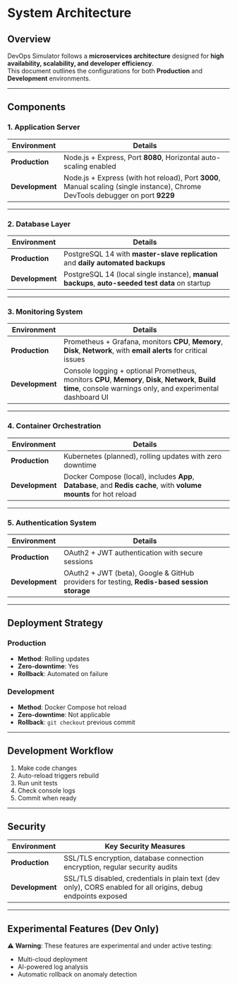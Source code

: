 # System Architecture

## Overview
DevOps Simulator follows a **microservices architecture** designed for **high availability, scalability, and developer efficiency**.  
This document outlines the configurations for both **Production** and **Development** environments.

---

## Components

### 1. Application Server
| Environment | Details |
|--------------|----------|
| **Production** | Node.js + Express, Port **8080**, Horizontal auto-scaling enabled |
| **Development** | Node.js + Express (with hot reload), Port **3000**, Manual scaling (single instance), Chrome DevTools debugger on port **9229** |

---

### 2. Database Layer
| Environment | Details |
|--------------|----------|
| **Production** | PostgreSQL 14 with **master-slave replication** and **daily automated backups** |
| **Development** | PostgreSQL 14 (local single instance), **manual backups**, **auto-seeded test data** on startup |

---

### 3. Monitoring System
| Environment | Details |
|--------------|----------|
| **Production** | Prometheus + Grafana, monitors **CPU**, **Memory**, **Disk**, **Network**, with **email alerts** for critical issues |
| **Development** | Console logging + optional Prometheus, monitors **CPU**, **Memory**, **Disk**, **Network**, **Build time**, console warnings only, and experimental dashboard UI |

---

### 4. Container Orchestration
| Environment | Details |
|--------------|----------|
| **Production** | Kubernetes (planned), rolling updates with zero downtime |
| **Development** | Docker Compose (local), includes **App**, **Database**, and **Redis cache**, with **volume mounts** for hot reload |

---

### 5. Authentication System
| Environment | Details |
|--------------|----------|
| **Production** | OAuth2 + JWT authentication with secure sessions |
| **Development** | OAuth2 + JWT (beta), Google & GitHub providers for testing, **Redis-based session storage** |

---

## Deployment Strategy

### Production
- **Method**: Rolling updates  
- **Zero-downtime**: Yes  
- **Rollback**: Automated on failure  

### Development
- **Method**: Docker Compose hot reload  
- **Zero-downtime**: Not applicable  
- **Rollback**: `git checkout` previous commit  

---

## Development Workflow
1. Make code changes  
2. Auto-reload triggers rebuild  
3. Run unit tests  
4. Check console logs  
5. Commit when ready  

---

## Security

| Environment | Key Security Measures |
|--------------|-----------------------|
| **Production** | SSL/TLS encryption, database connection encryption, regular security audits |
| **Development** | SSL/TLS disabled, credentials in plain text (dev only), CORS enabled for all origins, debug endpoints exposed |

---

## Experimental Features (Dev Only)
⚠️ **Warning**: These features are experimental and under active testing:
- Multi-cloud deployment  
- AI-powered log analysis  
- Automatic rollback on anomaly detection  

